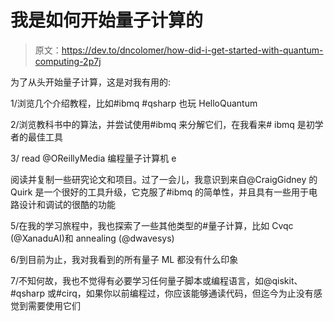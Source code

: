 # 我是如何开始量子计算的

> 原文：<https://dev.to/dncolomer/how-did-i-get-started-with-quantum-computing-2p7j>

为了从头开始量子计算，这是对我有用的:

1/浏览几个介绍教程，比如#ibmq #qsharp 也玩 HelloQuantum

2/浏览教科书中的算法，并尝试使用#ibmq 来分解它们，在我看来# ibmq 是初学者的最佳工具

3/ read @OReillyMedia 编程量子计算机 e

阅读并复制一些研究论文和项目。过了一会儿，我意识到来自@CraigGidney 的 Quirk 是一个很好的工具升级，它克服了#ibmq 的简单性，并且具有一些用于电路设计和调试的很酷的功能

5/在我的学习旅程中，我也探索了一些其他类型的#量子计算，比如 Cvqc (@XanaduAI)和 annealing (@dwavesys)

6/到目前为止，我对我看到的所有量子 ML 都没有什么印象

7/不知何故，我也不觉得有必要学习任何量子脚本或编程语言，如@qiskit、#qsharp 或#cirq，如果你以前编程过，你应该能够通读代码，但迄今为止没有感觉到需要使用它们